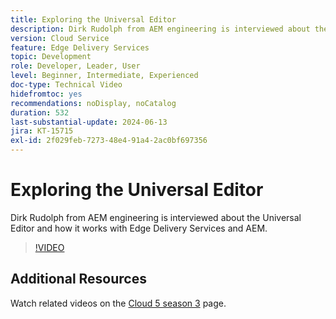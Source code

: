 ```yaml
---
title: Exploring the Universal Editor
description: Dirk Rudolph from AEM engineering is interviewed about the Universal Editor and Edge Delivery Services.
version: Cloud Service
feature: Edge Delivery Services
topic: Development
role: Developer, Leader, User
level: Beginner, Intermediate, Experienced
doc-type: Technical Video
hidefromtoc: yes
recommendations: noDisplay, noCatalog
duration: 532
last-substantial-update: 2024-06-13
jira: KT-15715
exl-id: 2f029feb-7273-48e4-91a4-2ac0bf697356
---
```

# Exploring the Universal Editor

Dirk Rudolph from AEM engineering is interviewed about the Universal Editor and how it works with Edge Delivery Services and AEM.

>[!VIDEO](https://video.tv.adobe.com/v/3429656/?learn=on)

## Additional Resources

Watch related videos on the [Cloud 5 season 3](../cloud5-season-3.md) page.
